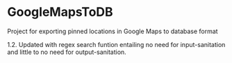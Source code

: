 # GoogleMapsToDB
Project for exporting pinned locations in Google Maps to database format

1.2. Updated with regex search funtion entailing no need for input-sanitation and little to no need for output-sanitation.
